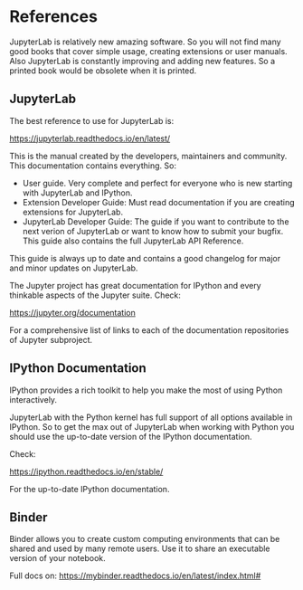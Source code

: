# References

JupyterLab is relatively new amazing software. So you will not find many good books that cover simple usage, creating extensions or user manuals. Also JupyterLab is constantly improving and adding new features. So a printed book would be obsolete when it is printed. 


## JupyterLab 

The best reference to use for JupyterLab is:

https://jupyterlab.readthedocs.io/en/latest/ 

This is the manual created by the developers, maintainers and community. This documentation contains everything. So:

- User guide. Very complete and perfect for everyone who is new starting with JupyterLab and IPython.
- Extension Developer Guide: Must read documentation if you are creating extensions for JupyterLab.
- JupyterLab Developer Guide: The guide if you want to contribute to the next verion of JupyterLab or want to know how to submit your bugfix. This guide also contains the full JupyterLab API Reference.

This guide is always up to date and contains a good changelog for major and minor updates on JupyterLab.

The Jupyter project has great documentation for IPython and every thinkable aspects of the Jupyter suite. Check:

https://jupyter.org/documentation 

For a comprehensive list of links to each of the documentation repositories of Jupyter subproject.

## IPython Documentation

IPython provides a rich toolkit to help you make the most of using Python interactively. 

JupyterLab with the Python kernel has full support of all options available in IPython.
So to get the max out of JupyterLab when working with Python you should use the up-to-date version of the IPython documentation.

Check:

https://ipython.readthedocs.io/en/stable/  

For the up-to-date IPython documentation.


## Binder 

Binder allows you to create custom computing environments that can be shared and used by many remote users. Use it to share an executable version of your notebook.

Full docs on: https://mybinder.readthedocs.io/en/latest/index.html# 



